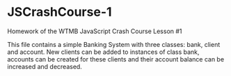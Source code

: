 # JSCrashCourse-1

Homework of the WTMB JavaScript Crash Course Lesson #1

This file contains a simple Banking System with three classes: bank, client and account. New clients can be added to instances of class bank, accounts can be created for these clients and their account balance can be increased and decreased.
